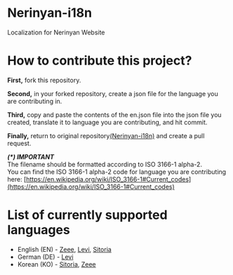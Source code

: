 # Nerinyan-i18n
Localization for Nerinyan Website

# How to contribute this project?
**First,** fork this repository.   

**Second,** in your forked repository, create a json file for the language you are contributing in.   

**Third,** copy and paste the contents of the en.json file into the json file you created, translate it to language you are contributing, and hit commit.   

**Finally,** return to original repository[(Nerinyan-i18n)](https://github.com/Nerinyan/Nerinyan-i18n) and create a pull request.

_**(*) IMPORTANT**_  
The filename should be formatted according to ISO 3166-1 alpha-2.  
You can find the ISO 3166-1 alpha-2 code for language you are contributing here: [https://en.wikipedia.org/wiki/ISO_3166-1#Current_codes](https://en.wikipedia.org/wiki/ISO_3166-1#Current_codes)

# List of currently supported languages
* English (EN) - [Zeee](https://github.com/zeee2), [Levi](https://github.com/Lekuruu), [Sitoria](https://github.com/Sitoria)
* German (DE) - [Levi](https://github.com/Lekuruu)
* Korean (KO) - [Sitoria](https://github.com/Sitoria), [Zeee](https://github.com/zeee2)
